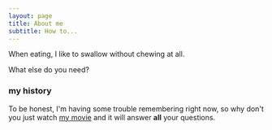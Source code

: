 ```yaml
---
layout: page
title: About me
subtitle: How to...
---
```


When eating, I like to swallow without chewing at all. 

What else do you need?

### my history

To be honest, I'm having some trouble remembering right now, so why don't you just watch [my movie](http://en.wikipedia.org/wiki/The_Princess_Bride_%28film%29) and it will answer **all** your questions.
